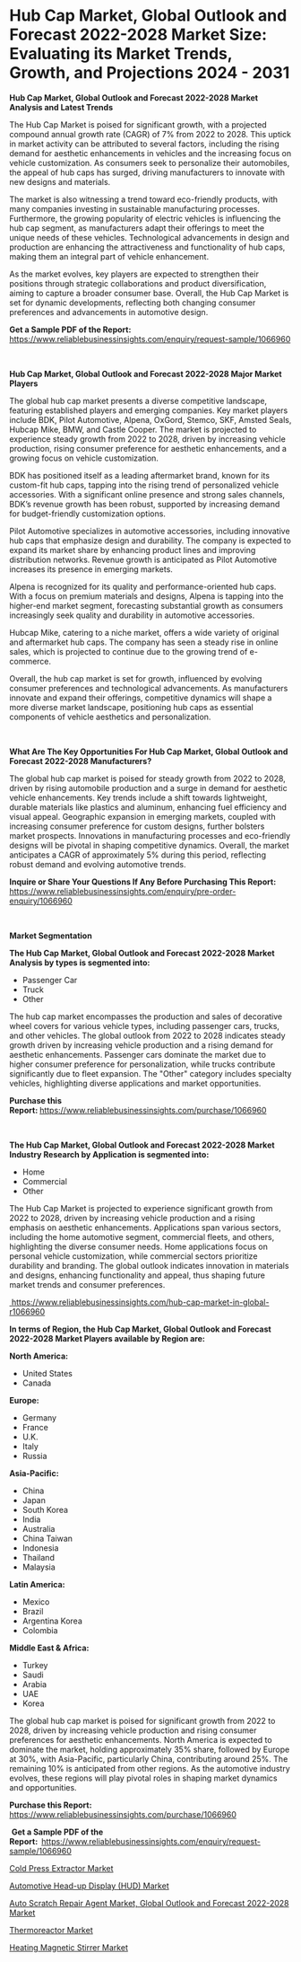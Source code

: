 <p><h1>Hub Cap Market, Global Outlook and Forecast 2022-2028 Market Size: Evaluating its Market Trends, Growth, and Projections 2024 - 2031</h1></p><p><strong>Hub Cap Market, Global Outlook and Forecast 2022-2028 Market Analysis and Latest Trends</strong></p>
<p><p>The Hub Cap Market is poised for significant growth, with a projected compound annual growth rate (CAGR) of 7% from 2022 to 2028. This uptick in market activity can be attributed to several factors, including the rising demand for aesthetic enhancements in vehicles and the increasing focus on vehicle customization. As consumers seek to personalize their automobiles, the appeal of hub caps has surged, driving manufacturers to innovate with new designs and materials.</p><p>The market is also witnessing a trend toward eco-friendly products, with many companies investing in sustainable manufacturing processes. Furthermore, the growing popularity of electric vehicles is influencing the hub cap segment, as manufacturers adapt their offerings to meet the unique needs of these vehicles. Technological advancements in design and production are enhancing the attractiveness and functionality of hub caps, making them an integral part of vehicle enhancement.</p><p>As the market evolves, key players are expected to strengthen their positions through strategic collaborations and product diversification, aiming to capture a broader consumer base. Overall, the Hub Cap Market is set for dynamic developments, reflecting both changing consumer preferences and advancements in automotive design.</p></p>
<p><strong>Get a Sample PDF of the Report:&nbsp;</strong> <a href="https://www.reliablebusinessinsights.com/enquiry/request-sample/1066960">https://www.reliablebusinessinsights.com/enquiry/request-sample/1066960</a></p>
<p>&nbsp;</p>
<p><strong>Hub Cap Market, Global Outlook and Forecast 2022-2028 Major Market Players</strong></p>
<p><p>The global hub cap market presents a diverse competitive landscape, featuring established players and emerging companies. Key market players include BDK, Pilot Automotive, Alpena, OxGord, Stemco, SKF, Amsted Seals, Hubcap Mike, BMW, and Castle Cooper. The market is projected to experience steady growth from 2022 to 2028, driven by increasing vehicle production, rising consumer preference for aesthetic enhancements, and a growing focus on vehicle customization.</p><p>BDK has positioned itself as a leading aftermarket brand, known for its custom-fit hub caps, tapping into the rising trend of personalized vehicle accessories. With a significant online presence and strong sales channels, BDK’s revenue growth has been robust, supported by increasing demand for budget-friendly customization options.</p><p>Pilot Automotive specializes in automotive accessories, including innovative hub caps that emphasize design and durability. The company is expected to expand its market share by enhancing product lines and improving distribution networks. Revenue growth is anticipated as Pilot Automotive increases its presence in emerging markets.</p><p>Alpena is recognized for its quality and performance-oriented hub caps. With a focus on premium materials and designs, Alpena is tapping into the higher-end market segment, forecasting substantial growth as consumers increasingly seek quality and durability in automotive accessories.</p><p>Hubcap Mike, catering to a niche market, offers a wide variety of original and aftermarket hub caps. The company has seen a steady rise in online sales, which is projected to continue due to the growing trend of e-commerce.</p><p>Overall, the hub cap market is set for growth, influenced by evolving consumer preferences and technological advancements. As manufacturers innovate and expand their offerings, competitive dynamics will shape a more diverse market landscape, positioning hub caps as essential components of vehicle aesthetics and personalization.</p></p>
<p>&nbsp;</p>
<p><strong>What Are The Key Opportunities For Hub Cap Market, Global Outlook and Forecast 2022-2028 Manufacturers?</strong></p>
<p><p>The global hub cap market is poised for steady growth from 2022 to 2028, driven by rising automobile production and a surge in demand for aesthetic vehicle enhancements. Key trends include a shift towards lightweight, durable materials like plastics and aluminum, enhancing fuel efficiency and visual appeal. Geographic expansion in emerging markets, coupled with increasing consumer preference for custom designs, further bolsters market prospects. Innovations in manufacturing processes and eco-friendly designs will be pivotal in shaping competitive dynamics. Overall, the market anticipates a CAGR of approximately 5% during this period, reflecting robust demand and evolving automotive trends.</p></p>
<p><strong>Inquire or Share Your Questions If Any Before Purchasing This Report:</strong> <a href="https://www.reliablebusinessinsights.com/enquiry/pre-order-enquiry/1066960">https://www.reliablebusinessinsights.com/enquiry/pre-order-enquiry/1066960</a></p>
<p>&nbsp;</p>
<p><strong>Market Segmentation</strong></p>
<p><strong>The Hub Cap Market, Global Outlook and Forecast 2022-2028 Market Analysis by types is segmented into:</strong></p>
<p><ul><li>Passenger Car</li><li>Truck</li><li>Other</li></ul></p>
<p><p>The hub cap market encompasses the production and sales of decorative wheel covers for various vehicle types, including passenger cars, trucks, and other vehicles. The global outlook from 2022 to 2028 indicates steady growth driven by increasing vehicle production and a rising demand for aesthetic enhancements. Passenger cars dominate the market due to higher consumer preference for personalization, while trucks contribute significantly due to fleet expansion. The "Other" category includes specialty vehicles, highlighting diverse applications and market opportunities.</p></p>
<p><strong>Purchase this Report:&nbsp;</strong><a href="https://www.reliablebusinessinsights.com/purchase/1066960">https://www.reliablebusinessinsights.com/purchase/1066960</a></p>
<p>&nbsp;</p>
<p><strong>The Hub Cap Market, Global Outlook and Forecast 2022-2028 Market Industry Research by Application is segmented into:</strong></p>
<p><ul><li>Home</li><li>Commercial</li><li>Other</li></ul></p>
<p><p>The Hub Cap Market is projected to experience significant growth from 2022 to 2028, driven by increasing vehicle production and a rising emphasis on aesthetic enhancements. Applications span various sectors, including the home automotive segment, commercial fleets, and others, highlighting the diverse consumer needs. Home applications focus on personal vehicle customization, while commercial sectors prioritize durability and branding. The global outlook indicates innovation in materials and designs, enhancing functionality and appeal, thus shaping future market trends and consumer preferences.</p></p>
<p><a href="https://www.reliablebusinessinsights.com/hub-cap-market-in-global-r1066960">&nbsp;https://www.reliablebusinessinsights.com/hub-cap-market-in-global-r1066960</a></p>
<p><strong>In terms of Region, the Hub Cap Market, Global Outlook and Forecast 2022-2028 Market Players available by Region are:</strong></p>
<p>
    <p> <strong> North America: </strong>
        <ul>
            <li>United States</li>
            <li>Canada</li>
        </ul>
        </p> 
    <p> <strong> Europe: </strong>
        <ul>
            <li>Germany</li>
            <li>France</li>
            <li>U.K.</li>
            <li>Italy</li>
            <li>Russia</li>
        </ul>
        </p> 
    <p> <strong> Asia-Pacific: </strong>
        <ul>
            <li>China</li>
            <li>Japan</li>
            <li>South Korea</li>
            <li>India</li>
            <li>Australia</li>
            <li>China Taiwan</li>
            <li>Indonesia</li>
            <li>Thailand</li>
            <li>Malaysia</li>
        </ul>
        </p> 
    <p> <strong> Latin America: </strong>
        <ul>
            <li>Mexico</li>
            <li>Brazil</li>
            <li>Argentina Korea</li>
            <li>Colombia</li>
        </ul>
        </p> 
    <p> <strong> Middle East & Africa: </strong>
        <ul>
            <li>Turkey</li>
            <li>Saudi</li>
            <li>Arabia</li>
            <li>UAE</li>
            <li>Korea</li>
        </ul>
    </p>
    </p>
<p><p>The global hub cap market is poised for significant growth from 2022 to 2028, driven by increasing vehicle production and rising consumer preferences for aesthetic enhancements. North America is expected to dominate the market, holding approximately 35% share, followed by Europe at 30%, with Asia-Pacific, particularly China, contributing around 25%. The remaining 10% is anticipated from other regions. As the automotive industry evolves, these regions will play pivotal roles in shaping market dynamics and opportunities.</p></p>
<p><strong>Purchase this Report: </strong><a href="https://www.reliablebusinessinsights.com/purchase/1066960">https://www.reliablebusinessinsights.com/purchase/1066960</a></p>
<p>&nbsp;<strong>Get a Sample PDF of the Report:&nbsp;&nbsp;</strong><a href="https://www.reliablebusinessinsights.com/enquiry/request-sample/1066960">https://www.reliablebusinessinsights.com/enquiry/request-sample/1066960</a></p>
<p><strong></strong></p>
<p><p><a href="https://www.linkedin.com/pulse/cold-press-extractor-market-global-regional-analysis-2024-ljn3e?trackingId=eHiShMNYQOCCMAvVYcCpiw%3D%3D">Cold Press Extractor Market</a></p><p><a href="https://issuu.com/reportprime-2/docs/automotive-head-up-display-hud-mark_141a46dca4a80c">Automotive Head-up Display (HUD) Market</a></p><p><a href="https://github.com/seamusocallaghan/Market-Research-Report-List-1/blob/main/auto-scratch-repair-agent-market-global-outlook-and-forecast-2022-2028-market.md">Auto Scratch Repair Agent Market, Global Outlook and Forecast 2022-2028 Market</a></p><p><a href="https://www.linkedin.com/pulse/thermoreactor-market-investigation-industry-evolution-forecast-bizfe?trackingId=d7Tlqh0CQuSFiHgpJFhquQ%3D%3D">Thermoreactor Market</a></p><p><a href="https://www.linkedin.com/pulse/emerging-trends-heating-magnetic-stirrer-market-global-outlook-vam0e?trackingId=IMOmDdFjTNGeYtM1iFnnYw%3D%3D">Heating Magnetic Stirrer Market</a></p></p>